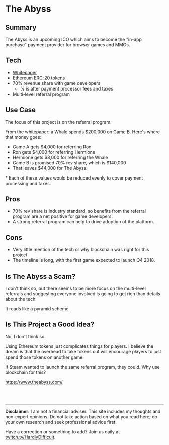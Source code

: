 # The Abyss

## Summary

The Abyss is an upcoming ICO which aims to become the "in-app purchase" payment provider for browser games and MMOs.

## Tech

 - [Whitepaper](https://www.theabyss.com/static/docs/theabyss-whitepaper-en.pdf?20171208T130812)
 - Ethereum [ERC-20 tokens](about/ERC-20.md)
 - 70% revenue share with game developers
   - % is after payment processor fees and taxes
 - Multi-level referral program

## Use Case

The focus of this project is on the referral program.  

From the whitepaper: a Whale spends $200,000 on Game B. Here's where that money goes:

 - Game A gets $4,000 for referring Ron
 - Ron gets $4,000 for referring Hermione
 - Hermione gets $8,000 for referring the Whale
 - Game B is promised 70% rev share, which is $140,000
 - That leaves $44,000 for The Abyss.

\* Each of these values would be reduced evenly to cover payment processing and taxes.

## Pros 

 - 70% rev share is industry standard, so benefits from the referral program are a net positive for game developers.
 - A strong referral program can help to drive adoption of the platform.

## Cons

 - Very little mention of the tech or why blockchain was right for this project.
 - The timeline is long, with the first game expected to launch Q4 2018.

## Is The Abyss a Scam?

I don't think so, but there seems to be more focus on the multi-level referrals and suggesting everyone involved is going to get rich than details about the tech.  

It reads like a pyramid scheme.

## Is This Project a Good Idea?

No, I don't think so.  

Using Ethereum tokens just complicates things for players.  I believe the dream is that the overhead to take tokens out will encourage players to just spend those tokens on another game.

If Steam wanted to launch the same referral program, they could.  Why use blockchain for this?


https://www.theabyss.com/






<br><br><hr>  **Disclaimer**: I am not a financial adviser.  This site includes my thoughts and non-expert opinions.  Do not take action based on what you read here; do your own research and seek professional advice first.

Have a correction or something to add?  Join us daily at [twitch.tv/HardlyDifficult](http://twitch.tv/HardlyDifficult).